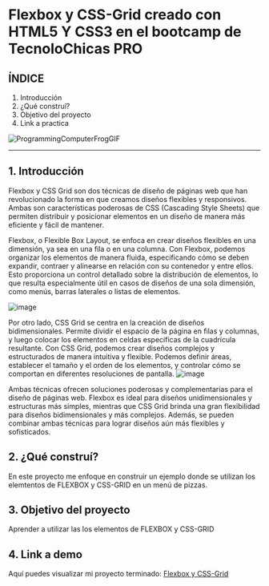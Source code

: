 # Flexbox y CSS-Grid creado con HTML5 Y CSS3 en el bootcamp de TecnoloChicas PRO

## ÍNDICE

1. Introducción 
2. ¿Qué construí? 
3. Objetivo del proyecto 
4. Link a practica

   
![ProgrammingComputerFrogGIF](https://github.com/ItsMich24/Flexbox-y-CSS-practica/assets/135682047/75021be9-e505-4693-8d9b-019a4cc3a263)

****
## 1. Introducción
Flexbox y CSS Grid son dos técnicas de diseño de páginas web que han revolucionado la forma en que creamos diseños flexibles y responsivos. Ambas son características poderosas de CSS (Cascading Style Sheets) que permiten distribuir y posicionar elementos en un diseño de manera más eficiente y fácil de mantener.

Flexbox, o Flexible Box Layout, se enfoca en crear diseños flexibles en una dimensión, ya sea en una fila o en una columna. Con Flexbox, podemos organizar los elementos de manera fluida, especificando cómo se deben expandir, contraer y alinearse en relación con su contenedor y entre ellos. Esto proporciona un control detallado sobre la distribución de elementos, lo que resulta especialmente útil en casos de diseños de una sola dimensión, como menús, barras laterales o listas de elementos.

![image](https://github.com/ItsMich24/Flexbox-y-CSS-practica/assets/135682047/bbf77e69-f7c9-4d56-ac6a-ef6fc63f411f)

Por otro lado, CSS Grid se centra en la creación de diseños bidimensionales. Permite dividir el espacio de la página en filas y columnas, y luego colocar los elementos en celdas específicas de la cuadrícula resultante. Con CSS Grid, podemos crear diseños complejos y estructurados de manera intuitiva y flexible. Podemos definir áreas, establecer el tamaño y el orden de los elementos, y controlar cómo se comportan en diferentes resoluciones de pantalla.
![image](https://github.com/ItsMich24/Flexbox-y-CSS-practica/assets/135682047/806738de-adb9-4773-aac2-a7d95b3fa8ca)


Ambas técnicas ofrecen soluciones poderosas y complementarias para el diseño de páginas web. Flexbox es ideal para diseños unidimensionales y estructuras más simples, mientras que CSS Grid brinda una gran flexibilidad para diseños bidimensionales y más complejos. Además, se pueden combinar ambas técnicas para lograr diseños aún más flexibles y sofisticados.


## 2. ¿Qué construí?
En este proyecto me enfoque en construir un ejemplo donde se utilizan los elemtentos de FLEXBOX y CSS-GRID en un menú de pizzas.


## 3. Objetivo del proyecto
Aprender a utilizar las los elementos de FLEXBOX y CSS-GRID

## 4. Link a demo
Aquí puedes visualizar mi proyecto terminado: [Flexbox y CSS-Grid]([https://cerulean-cendol-1860e5.netlify.app](https://majestic-frangollo-8aa143.netlify.app/)https://majestic-frangollo-8aa143.netlify.app/)
